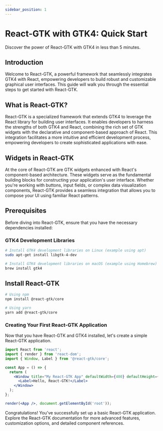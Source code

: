 ```yaml
---
sidebar_position: 1
---
```


# React-GTK with GTK4: Quick Start

Discover the power of React-GTK with GTK4 in less than 5 minutes.

## Introduction

Welcome to React-GTK, a powerful framework that seamlessly integrates GTK4 with React, empowering developers to build robust and customizable graphical user interfaces. This guide will walk you through the essential steps to get started with React-GTK.

## What is React-GTK?

React-GTK is a specialized framework that extends GTK4 to leverage the React library for building user interfaces. It enables developers to harness the strengths of both GTK4 and React, combining the rich set of GTK widgets with the declarative and component-based approach of React. This integration facilitates a more intuitive and efficient development process, empowering developers to create sophisticated applications with ease.

## Widgets in React-GTK

At the core of React-GTK are GTK widgets enhanced with React's component-based architecture. These widgets serve as the fundamental building blocks for constructing your application's user interface. Whether you're working with buttons, input fields, or complex data visualization components, React-GTK provides a seamless integration that allows you to compose your UI using familiar React patterns.

## Prerequisites

Before diving into React-GTK, ensure that you have the necessary dependencies installed:

### GTK4 Development Libraries

```bash
# Install GTK4 development libraries on Linux (example using apt)
sudo apt-get install libgtk-4-dev

# Install GTK4 development libraries on macOS (example using Homebrew)
brew install gtk4
```

## Install React-GTK

```bash
# Using npm
npm install @react-gtk/core

# Using yarn
yarn add @react-gtk/core
```

### Creating Your First React-GTK Application

Now that you have React-GTK and GTK4 installed, let's create a simple React-GTK application.

```jsx
import React from 'react';
import { render } from 'react-dom';
import { Window, Label } from '@react-gtk/core';

const App = () => {
  return (
    <Window title="My React-GTK App" defaultWidth={400} defaultHeight={300}>
      <Label>Hello, React-GTK!</Label>
    </Window>
  );
};

render(<App />, document.getElementById('root'));
```

Congratulations! You've successfully set up a basic React-GTK application. Explore the React-GTK documentation for more advanced features, customization options, and detailed component references.
